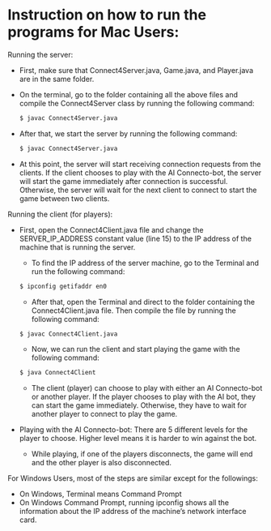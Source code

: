 
# Instruction on how to run the programs for Mac Users:

Running the server:

-	First, make sure that Connect4Server.java, Game.java, and Player.java are in the same folder.
-	On the terminal, go to the folder containing all the above files and compile the Connect4Server class by running the following command:

    ```sh
    $ javac Connect4Server.java
    ```

- After that, we start the server by running the following command:

    ```sh
    $ javac Connect4Server.java
    ```

- At this point, the server will start receiving connection requests from the clients. If the client chooses to play with the AI Connecto-bot, the server will start the game immediately after connection is successful. Otherwise, the server will wait for the next client to connect to start the game between two clients.

Running the client (for players):

- First, open the Connect4Client.java file and change the SERVER_IP_ADDRESS constant value (line 15) to the IP address of the machine that is running the server. 

    - To find the IP address of the server machine, go to the Terminal and run the following command:

    ```sh
    $ ipconfig getifaddr en0
    ```

    - After that, open the Terminal and direct to the folder containing the Connect4Client.java file. Then compile the file by running the following command:

    ```sh
    $ javac Connect4Client.java
    ```

    - Now, we can run the client and start playing the game with the following command:

    ```sh
    $ java Connect4Client
    ```

    - The client (player) can choose to play with either an AI Connecto-bot or another player. If the player chooses to play with the AI bot, they can start the game immediately. Otherwise, they have to wait for another player to connect to play the game.
    
- Playing with the AI Connecto-bot: There are 5 different levels for the player to choose. Higher level means it is harder to win against the bot.
    - While playing, if one of the players disconnects, the game will end and the other player is also disconnected.

For Windows Users, most of the steps are similar except for the followings:
- On Windows, Terminal means Command Prompt
- On Windows Command Prompt, running ipconfig shows all the information about the IP address of the machine’s network interface card.
